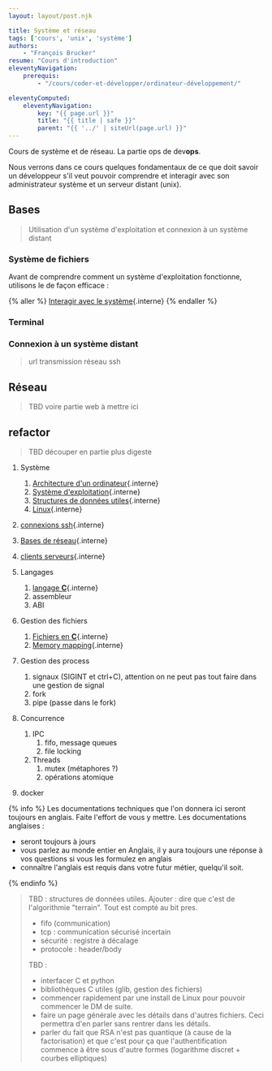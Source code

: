 ```yaml
---
layout: layout/post.njk

title: Système et réseau
tags: ['cours', 'unix', 'système']
authors:
    - "François Brucker"
resume: "Cours d'introduction"
eleventyNavigation:
    prerequis:
        - "/cours/coder-et-développer/ordinateur-développement/"

eleventyComputed:
    eleventyNavigation:
        key: "{{ page.url }}"
        title: "{{ title | safe }}"
        parent: "{{ '../' | siteUrl(page.url) }}"
---
```


Cours de système et de réseau. La partie ops de dev**ops**.

Nous verrons dans ce cours quelques fondamentaux de ce que doit savoir un développeur s'il veut pouvoir comprendre et interagir avec son administrateur système et un serveur distant (unix).

## Bases

> Utilisation d'un système d'exploitation et connexion à un système distant

### Système de fichiers

Avant de comprendre comment un système d'exploitation fonctionne, utilisons le de façon efficace :

{% aller %}
[Interagir avec le système](connaissances-système-minimales){.interne}
{% endaller %}

### Terminal

### Connexion à un système distant

> url
> transmission réseau
> ssh


## Réseau

> TBD voire partie web à mettre ici 

## refactor

> TBD découper en partie plus digeste

> 
1. Système
   1. [Architecture d'un ordinateur](./architecture-ordinateur){.interne}
   2. [Système d'exploitation](./système-exploitation){.interne}
   3. [Structures de données utiles](./structures-données-système){.interne}
   4. [Linux](linux){.interne}
2. [connexions ssh](./ssh){.interne}
3. [Bases de réseau](réseau){.interne}
4. [clients serveurs](./client-serveur){.interne}

5. Langages
    1. [langage **C**](./langage-c){.interne}
    2. assembleur
    3. ABI
6. Gestion des fichiers
   1. [Fichiers en **C**](fichiers-C){.interne}
   2. [Memory mapping](memory-mapping){.interne}
7. Gestion des process
   1. signaux (SIGINT et ctrl+C), attention on ne peut pas tout faire dans une gestion de signal
   2. fork
   3. pipe (passe dans le fork)
8. Concurrence
   1. IPC
      1. fifo, message queues
      2. file locking
   2. Threads
      1. mutex (métaphores ?)
      2. opérations atomique
9. docker

{% info %}
Les documentations techniques que l'on donnera ici seront toujours en anglais. Faite l'effort de vous y mettre. Les documentations anglaises :

- seront toujours à jours
- vous parlez au monde entier en Anglais, il y aura toujours une réponse à vos questions si vous les formulez en anglais
- connaître l'anglais est requis dans votre futur métier, quelqu'il soit.

{% endinfo %}

> TBD : structures de données utiles. Ajouter :
> dire que c'est de l'algorithmie "terrain". Tout est compté au bit pres.
>
> - fifo (communication)
> - tcp : communication sécurisé incertain
> - sécurité : registre à décalage
> - protocole : header/body
>
> TBD :
>
> - interfacer C et python
> - bibliothèques C utiles (glib, gestion des fichiers)
> - commencer rapidement par une install de Linux pour pouvoir commencer le DM de suite.
> - faire un page générale avec les détails dans d'autres fichiers. Ceci permettra d'en parler sans rentrer dans les détails.
> - parler du fait que RSA n'est pas quantique (à cause de la factorisation) et que c'est pour ça que l'authentification commence à être sous d'autre formes (logarithme discret + courbes elliptiques)
